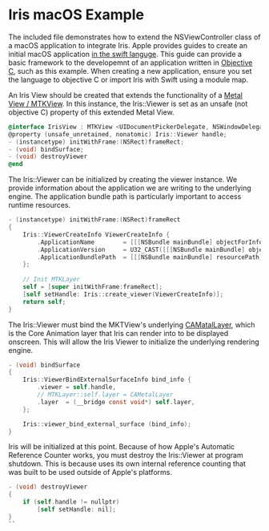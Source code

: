 # Iris macOS Example

The included file demonstrates how to extend the NSViewController class of a macOS application to integrate Iris. Apple provides guides to create an initial macOS application [in the swift languge](https://developer.apple.com/tutorials/swiftui/creating-a-macos-app/). This guide can provide a basic framework to the developemnt of an application written in [Objective C](https://developer.apple.com/library/archive/documentation/Cocoa/Conceptual/ProgrammingWithObjectiveC/Introduction/Introduction.html#//apple_ref/doc/uid/TP40011210), such as this example. When creating a new application, ensure you set the language to objective C or import Iris with Swift using a module map. 

An Iris View should be created that extends the functionality of a [Metal View / MTKView](https://developer.apple.com/documentation/metalkit/mtkview). In this instance, the Iris::Viewer is set as an unsafe (not objective C) property of this extended Metal View.
```ObjectiveC
@interface IrisView : MTKView <UIDocumentPickerDelegate, NSWindowDelegate>
@property (unsafe_unretained, nonatomic) Iris::Viewer handle;
- (instancetype) initWithFrame:(NSRect)frameRect;
- (void) bindSurface;
- (void) destroyViewer
@end
```

The Iris::Viewer can be initialized by creating the viewer instance. We provide information about the application we are writing to the underlying engine. The application bundle path is particularly important to access runtime resources. 
```ObjectiveC
- (instancetype) initWithFrame:(NSRect)frameRect
{
    Iris::ViewerCreateInfo ViewerCreateInfo {
        .ApplicationName        = [[[NSBundle mainBundle] objectForInfoDictionaryKey:@"CFBundleName"] UTF8String],
        .ApplicationVersion     = U32_CAST([[[NSBundle mainBundle] objectForInfoDictionaryKey:@"CFBundleVersion"] integerValue]),
        .ApplicationBundlePath  = [[[NSBundle mainBundle] resourcePath] UTF8String],
    };
    
	// Init MTKLayer
    self = [super initWithFrame:frameRect];
    [self setHandle: Iris::create_viewer(ViewerCreateInfo)];
    return self;
}
```

The Iris::Viewer must bind the MKTView's underlying [CAMatalLayer](https://developer.apple.com/documentation/quartzcore/cametallayer), which is the Core Animation layer that Iris can render into to be displayed onscreen. This will allow the Iris Viewer to initialize the underlying rendering engine.
```ObjectiveC
- (void) bindSurface
{
    Iris::ViewerBindExternalSurfaceInfo bind_info {
        .viewer = self.handle,
		// MTKLayer::self.layer = CAMetalLayer
        .layer  = (__bridge const void*) self.layer,
    };

    Iris::viewer_bind_external_surface (bind_info);
}
```

Iris will be initialized at this point. Because of how Apple's Automatic Reference Counter works, you must destroy the Iris::Viewer at program shutdown. This is because uses its own internal reference counting that was built to be used outside of Apple's platforms.
```ObjectiveC
- (void) destroyViewer
{
    if (self.handle != nullptr)
        [self setHandle: nil];
}
``